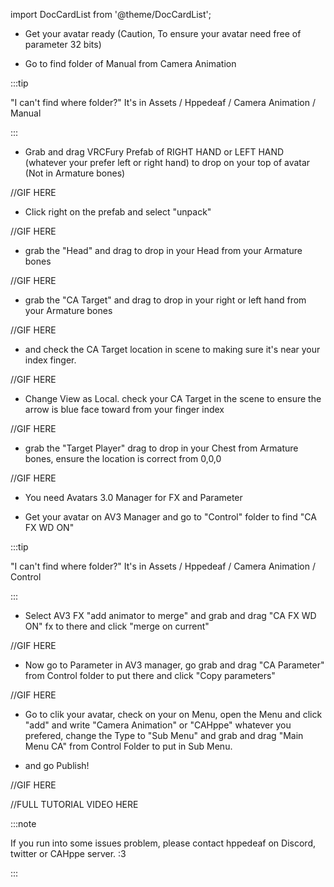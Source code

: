 import DocCardList from '@theme/DocCardList';

<DocCardList />

- Get your avatar ready (Caution, To ensure your avatar need free of parameter 32 bits)

- Go to find folder of Manual from Camera Animation

:::tip

"I can't find where folder?"
It's in Assets / Hppedeaf / Camera Animation / Manual

:::

- Grab and drag VRCFury Prefab of RIGHT HAND or LEFT HAND (whatever your prefer left or right hand) to drop on your top of avatar (Not in Armature bones)

//GIF HERE

- Click right on the prefab and select "unpack"

//GIF HERE

- grab the "Head" and drag to drop in your Head from your Armature bones

//GIF HERE

- grab the "CA Target" and drag to drop in your right or left hand from your Armature bones

//GIF HERE

- and check the CA Target location in scene to making sure it's near your index finger.

//GIF HERE

- Change View as Local. check your CA Target in the scene to ensure the arrow is blue face toward from your finger index

//GIF HERE

- grab the "Target Player" drag to drop in your Chest from Armature bones, ensure the location is correct from 0,0,0 

//GIF HERE

- You need Avatars 3.0 Manager for FX and Parameter

- Get your avatar on AV3 Manager and go to "Control" folder to find "CA FX WD ON"

:::tip

"I can't find where folder?"
It's in Assets / Hppedeaf / Camera Animation / Control

:::

- Select AV3 FX "add animator to merge" and grab and drag "CA FX WD ON" fx to there and click "merge on current"

//GIF HERE

- Now go to Parameter in AV3 manager, go grab and drag "CA Parameter" from Control folder to put there and click "Copy parameters"

//GIF HERE

- Go to clik your avatar, check on your on Menu, open the Menu and click "add" and write "Camera Animation" or "CAHppe" whatever you prefered, change the Type to "Sub Menu" and grab and drag "Main Menu CA" from Control Folder to put in Sub Menu.

- and go Publish!

//GIF HERE

//FULL TUTORIAL VIDEO HERE

:::note

If you run into some issues problem, please contact hppedeaf on Discord, twitter or CAHppe server. :3

:::